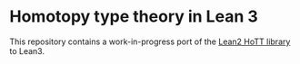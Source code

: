 # Homotopy type theory in Lean 3

This repository contains a work-in-progress port of the [Lean2 HoTT library](https://github.com/leanprover/lean2/tree/master/hott) to Lean3.